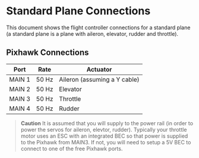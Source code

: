 # Standard Plane Connections

This document shows the flight controller connections for a standard plane (a standard plane is a plane with aileron, elevator, rudder and throttle).

## Pixhawk Connections

Port | Rate | Actuator
--- | --- | ---
MAIN 1 | 50 Hz | Aileron (assuming a Y cable)
MAIN 2 | 50 Hz | Elevator
MAIN 3 | 50 Hz | Throttle
MAIN 4 | 50 Hz | Rudder

> **Caution** It is assumed that you will supply to the power rail (in order to power the servos for aileron, elevtor, rudder). Typically your throttle motor uses an ESC with an
  integrated BEC so that power is supplied to the Pixhawk from MAIN3. If not, you will need to setup a 5V BEC to connect to one of the free Pixhawk ports.                           

